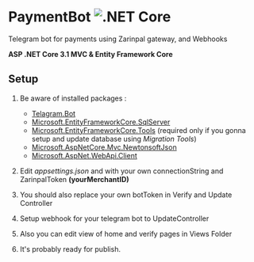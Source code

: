 # PaymentBot ![.NET Core](https://github.com/immmdreza/PaymentBot/workflows/.NET%20Core/badge.svg)
Telegram bot for payments using Zarinpal gateway, and Webhooks

**ASP .NET Core 3.1 MVC & Entity Framework Core**

## Setup
1. Be aware of installed packages :
   * [Telagram.Bot](https://github.com/TelegramBots/telegram.bot)
   * [Microsoft.EntityFrameworkCore.SqlServer](https://docs.microsoft.com/en-gb/ef/core/)
   * [Microsoft.EntityFrameworkCore.Tools](https://docs.microsoft.com/en-gb/ef/core/) (required only if you gonna setup and update database using *Migration Tools*)
   * [Microsoft.AspNetCore.Mvc.NewtonsoftJson](https://www.asp.net/web-api)
   * [Microsoft.AspNet.WebApi.Client](https://www.asp.net/web-api)
   
2. Edit *appsettings.json* and with your own connectionString and ZarinpalToken **(yourMerchantID)**

3. You should also replace your own botToken in Verify and Update Controller

4. Setup webhook for your telegram bot to UpdateController

5. Also you can edit view of home and verify pages in Views Folder

6. It's probably ready for publish.


